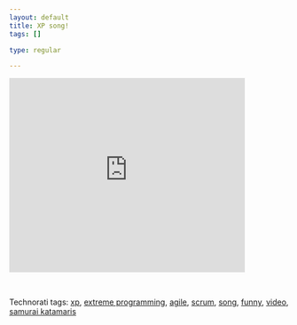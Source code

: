 ```yaml
--- 
layout: default
title: XP song!
tags: []

type: regular

---
```

<p><embed src="http://www.youtube.com/v/zpw8h4OGNxg" width="425" height="350" type="application/x-shockwave-flash" wmode="transparent"></p> <p>&nbsp;</p> <div class="wlWriterSmartContent" id="0767317B-992E-4b12-91E0-4F059A8CECA8:9816771e-5967-4632-bdbd-958b09c06293" contenteditable="false" style="padding-right: 0px; display: inline; padding-left: 0px; padding-bottom: 0px; margin: 0px; padding-top: 0px">Technorati tags: <a href="http://technorati.com/tags/xp" rel="tag">xp</a>, <a href="http://technorati.com/tags/extreme%20programming" rel="tag">extreme programming</a>, <a href="http://technorati.com/tags/agile" rel="tag">agile</a>, <a href="http://technorati.com/tags/scrum" rel="tag">scrum</a>, <a href="http://technorati.com/tags/song" rel="tag">song</a>, <a href="http://technorati.com/tags/funny" rel="tag">funny</a>, <a href="http://technorati.com/tags/video" rel="tag">video</a>, <a href="http://technorati.com/tags/samurai%20katamaris" rel="tag">samurai katamaris</a></div></embed>
